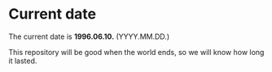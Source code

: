 # Current date

The current date is **1996.06.10.** (YYYY.MM.DD.)

This repository will be good when the world ends, so we will know how long it lasted.